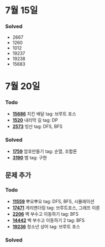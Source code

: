 # 7월 15일

### Solved
- 2667
- 1260
- 1012
- 19237
- 19238
- 15683

# 7월 20일

### Todo
- [**15686**](https://www.acmicpc.net/problem/15686) 치킨 배달 tag: 브루트 포스   
- [**1520**](https://www.acmicpc.net/problem/1520) 내리막 길 tag: DP    
- [**2573**](https://www.acmicpc.net/problem/2573) 빙산 tag: DFS, BFS  

### Solved
- [**1759**](https://www.acmicpc.net/problem/1759) 암호만들기 tag: 순열, 조합론   
- [**3190**](https://www.acmicpc.net/problem/3190) 뱀 tag: 구현   

## 문제 추가

### Todo
- [**11559**](https://www.acmicpc.net/problem/11559) 뿌요뿌요 tag: DFS, BFS, 시뮬레이션
- [**17471**](https://www.acmicpc.net/problem/17471) 게리맨더링 tag: 브루트포스, 그래프 이론
- [**2206**](https://www.acmicpc.net/problem/2206) 벽 부수고 이동하기 tag: BFS
- [**14442**](https://www.acmicpc.net/problem/14442) 벽 부수고 이동하기 2 tag: BFS
- [**19236**](https://www.acmicpc.net/problem/19236) 청소년 상어 tag: 브루트 포스

### Solved

